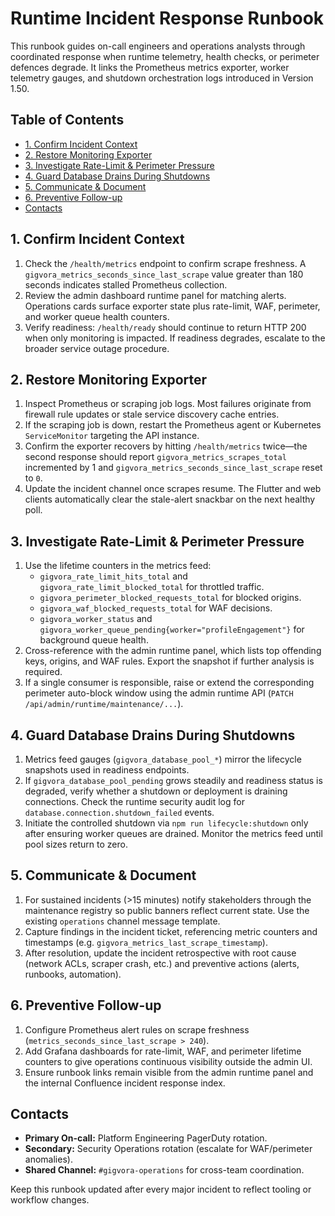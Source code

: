 # Runtime Incident Response Runbook

This runbook guides on-call engineers and operations analysts through coordinated response when runtime telemetry, health checks, or perimeter defences degrade. It links the Prometheus metrics exporter, worker telemetry gauges, and shutdown orchestration logs introduced in Version 1.50.

## Table of Contents

- [1. Confirm Incident Context](#1-confirm-incident-context)
- [2. Restore Monitoring Exporter](#2-restore-monitoring-exporter)
- [3. Investigate Rate-Limit & Perimeter Pressure](#3-investigate-rate-limit--perimeter-pressure)
- [4. Guard Database Drains During Shutdowns](#4-guard-database-drains-during-shutdowns)
- [5. Communicate & Document](#5-communicate--document)
- [6. Preventive Follow-up](#6-preventive-follow-up)
- [Contacts](#contacts)

## 1. Confirm Incident Context

1. Check the `/health/metrics` endpoint to confirm scrape freshness. A `gigvora_metrics_seconds_since_last_scrape` value greater than 180 seconds indicates stalled Prometheus collection.
2. Review the admin dashboard runtime panel for matching alerts. Operations cards surface exporter state plus rate-limit, WAF, perimeter, and worker queue health counters.
3. Verify readiness: `/health/ready` should continue to return HTTP 200 when only monitoring is impacted. If readiness degrades, escalate to the broader service outage procedure.

## 2. Restore Monitoring Exporter

1. Inspect Prometheus or scraping job logs. Most failures originate from firewall rule updates or stale service discovery cache entries.
2. If the scraping job is down, restart the Prometheus agent or Kubernetes `ServiceMonitor` targeting the API instance.
3. Confirm the exporter recovers by hitting `/health/metrics` twice—the second response should report `gigvora_metrics_scrapes_total` incremented by 1 and `gigvora_metrics_seconds_since_last_scrape` reset to `0`.
4. Update the incident channel once scrapes resume. The Flutter and web clients automatically clear the stale-alert snackbar on the next healthy poll.

## 3. Investigate Rate-Limit & Perimeter Pressure

1. Use the lifetime counters in the metrics feed:
   - `gigvora_rate_limit_hits_total` and `gigvora_rate_limit_blocked_total` for throttled traffic.
   - `gigvora_perimeter_blocked_requests_total` for blocked origins.
   - `gigvora_waf_blocked_requests_total` for WAF decisions.
    - `gigvora_worker_status` and `gigvora_worker_queue_pending{worker="profileEngagement"}` for background queue health.
2. Cross-reference with the admin runtime panel, which lists top offending keys, origins, and WAF rules. Export the snapshot if further analysis is required.
3. If a single consumer is responsible, raise or extend the corresponding perimeter auto-block window using the admin runtime API (`PATCH /api/admin/runtime/maintenance/...`).

## 4. Guard Database Drains During Shutdowns

1. Metrics feed gauges (`gigvora_database_pool_*`) mirror the lifecycle snapshots used in readiness endpoints.
2. If `gigvora_database_pool_pending` grows steadily and readiness status is degraded, verify whether a shutdown or deployment is draining connections. Check the runtime security audit log for `database.connection.shutdown_failed` events.
3. Initiate the controlled shutdown via `npm run lifecycle:shutdown` only after ensuring worker queues are drained. Monitor the metrics feed until pool sizes return to zero.

## 5. Communicate & Document

1. For sustained incidents (>15 minutes) notify stakeholders through the maintenance registry so public banners reflect current state. Use the existing `operations` channel message template.
2. Capture findings in the incident ticket, referencing metric counters and timestamps (e.g. `gigvora_metrics_last_scrape_timestamp`).
3. After resolution, update the incident retrospective with root cause (network ACLs, scraper crash, etc.) and preventive actions (alerts, runbooks, automation).

## 6. Preventive Follow-up

1. Configure Prometheus alert rules on scrape freshness (`metrics_seconds_since_last_scrape > 240`).
2. Add Grafana dashboards for rate-limit, WAF, and perimeter lifetime counters to give operations continuous visibility outside the admin UI.
3. Ensure runbook links remain visible from the admin runtime panel and the internal Confluence incident response index.

## Contacts

- **Primary On-call:** Platform Engineering PagerDuty rotation.
- **Secondary:** Security Operations rotation (escalate for WAF/perimeter anomalies).
- **Shared Channel:** `#gigvora-operations` for cross-team coordination.

Keep this runbook updated after every major incident to reflect tooling or workflow changes.
